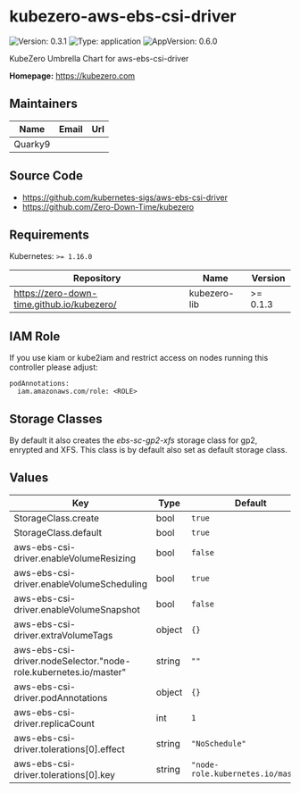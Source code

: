 # kubezero-aws-ebs-csi-driver

![Version: 0.3.1](https://img.shields.io/badge/Version-0.3.1-informational?style=flat-square) ![Type: application](https://img.shields.io/badge/Type-application-informational?style=flat-square) ![AppVersion: 0.6.0](https://img.shields.io/badge/AppVersion-0.6.0-informational?style=flat-square)

KubeZero Umbrella Chart for aws-ebs-csi-driver

**Homepage:** <https://kubezero.com>

## Maintainers

| Name | Email | Url |
| ---- | ------ | --- |
| Quarky9 |  |  |

## Source Code

* <https://github.com/kubernetes-sigs/aws-ebs-csi-driver>
* <https://github.com/Zero-Down-Time/kubezero>

## Requirements

Kubernetes: `>= 1.16.0`

| Repository | Name | Version |
|------------|------|---------|
| https://zero-down-time.github.io/kubezero/ | kubezero-lib | >= 0.1.3 |

## IAM Role
If you use kiam or kube2iam and restrict access on nodes running this controller please adjust:
```
podAnnotations:
  iam.amazonaws.com/role: <ROLE>
```

## Storage Classes
By default it also creates the *ebs-sc-gp2-xfs* storage class for gp2, enrypted and XFS.
This class is by default also set as default storage class.

## Values

| Key | Type | Default | Description |
|-----|------|---------|-------------|
| StorageClass.create | bool | `true` |  |
| StorageClass.default | bool | `true` |  |
| aws-ebs-csi-driver.enableVolumeResizing | bool | `false` |  |
| aws-ebs-csi-driver.enableVolumeScheduling | bool | `true` |  |
| aws-ebs-csi-driver.enableVolumeSnapshot | bool | `false` |  |
| aws-ebs-csi-driver.extraVolumeTags | object | `{}` | Optional tags to be added to each EBS volume |
| aws-ebs-csi-driver.nodeSelector."node-role.kubernetes.io/master" | string | `""` |  |
| aws-ebs-csi-driver.podAnnotations | object | `{}` | iam.amazonaws.com/role: <IAM role ARN> to assume |
| aws-ebs-csi-driver.replicaCount | int | `1` |  |
| aws-ebs-csi-driver.tolerations[0].effect | string | `"NoSchedule"` |  |
| aws-ebs-csi-driver.tolerations[0].key | string | `"node-role.kubernetes.io/master"` |  |

